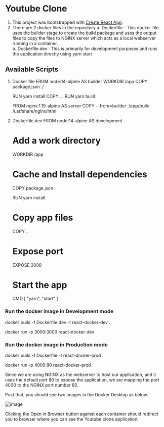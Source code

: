 # Youtube Clone

1. This project was bootstrapped with [Create React App](https://github.com/facebook/create-react-app).
2. There are 2 docker files in the repository 
  a. Dockerfile - This docker file uses the builder stage to create the build package and uses the output files to copy the files to NGINX server which acts as a local webserver      running in a container.      
  b. Dockerfile.dev : This is primarily for development purposes and runs the application directly using yarn start  
## Available Scripts
1. Docker file
      FROM node:14-alpine AS builder
      WORKDIR /app
      COPY package.json ./

      RUN yarn install 
      COPY . .
      RUN yarn build

      FROM nginx:1.19-alpine AS server
      COPY --from=builder ./app/build /usr/share/nginx/html
2. Dockerfile.dev
      FROM node:14-alpine AS development
      # Add a work directory
      WORKDIR /app
      # Cache and Install dependencies
      COPY package.json .

      RUN yarn install
      # Copy app files
      COPY . .
      # Expose port
      EXPOSE 3000
      # Start the app
      CMD [ "yarn", "start" ]

### Run the docker image in Development mode

   docker build -f Dockerfile.dev -t react-docker-dev . 
   
   
   docker run -p 3000:3000 react-docker-dev

### Run the docker image in Production mode

   docker build -f Dockerfile -t react-docker-prod . 
   
   
   docker run -p 4000:80 react-docker-prod
   
Since we are using NGINX as the webserver to host our application, and it uses the default port 80 to expose the application, we are mapping the port 4000 to the NGINX port number 80. 

Post that, you should see two images in the Docker Desktop as below.


![image](https://user-images.githubusercontent.com/50028950/131117683-9606839a-bff0-48bb-aedf-b360448cbb7f.png)

Clicking the Open in Browser button against each container should redirect you to browser where you can see the Youtube clone application.
